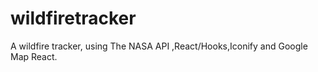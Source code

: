 # wildfiretracker

A wildfire tracker, using  The NASA API ,React/Hooks,Iconify and Google Map React.
